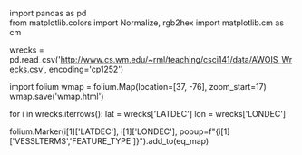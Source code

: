 import pandas as pd  
from matplotlib.colors import Normalize, rgb2hex
import matplotlib.cm as cm

wrecks = pd.read_csv('http://www.cs.wm.edu/~rml/teaching/csci141/data/AWOIS_Wrecks.csv', encoding='cp1252')

import folium
wmap = folium.Map(location=[37, -76], zoom_start=17)
wmap.save('wmap.html')


for i in wrecks.iterrows():
    lat = wrecks['LATDEC']
    lon = wrecks['LONDEC']

folium.Marker(i[1]['LATDEC'], i[1]['LONDEC'], 
                        popup=f"{i[1]['VESSLTERMS','FEATURE_TYPE']}").add_to(eq_map)
